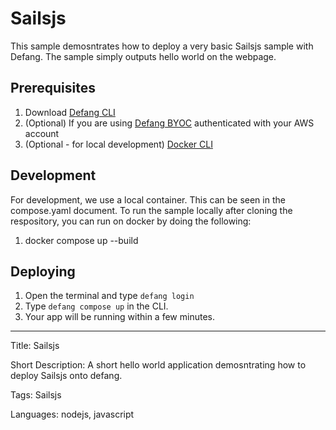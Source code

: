 # Sailsjs

This sample demosntrates how to deploy a very basic Sailsjs sample with Defang. The sample simply outputs hello world on the webpage.

## Prerequisites

1. Download [Defang CLI](https://github.com/DefangLabs/defang)
2. (Optional) If you are using [Defang BYOC](https://docs.aws.amazon.com/cli/latest/userguide/cli-chap-configure.html) authenticated with your AWS account
3. (Optional - for local development) [Docker CLI](https://docs.docker.com/engine/install/)

## Development

For development, we use a local container. This can be seen in the compose.yaml document. To run the sample locally after cloning the respository, you can run on docker by doing the following:

1. docker compose up --build

## Deploying

1. Open the terminal and type `defang login`
2. Type `defang compose up` in the CLI.
3. Your app will be running within a few minutes.

---

Title: Sailsjs

Short Description: A short hello world application demosntrating how to deploy Sailsjs onto defang.

Tags: Sailsjs

Languages: nodejs, javascript
